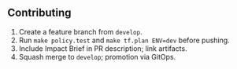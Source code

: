 ## Contributing

1. Create a feature branch from `develop`.
2. Run `make policy.test` and `make tf.plan ENV=dev` before pushing.
3. Include Impact Brief in PR description; link artifacts.
4. Squash merge to `develop`; promotion via GitOps.


